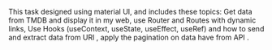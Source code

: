 This task designed using material UI, and includes these topics: Get data from TMDB and display it in my web, use Router and Routes with dynamic links, Use Hooks (useContext, useState, useEffect, useRef) and  how to send and extract data from URl , apply the pagination on data have from API .
